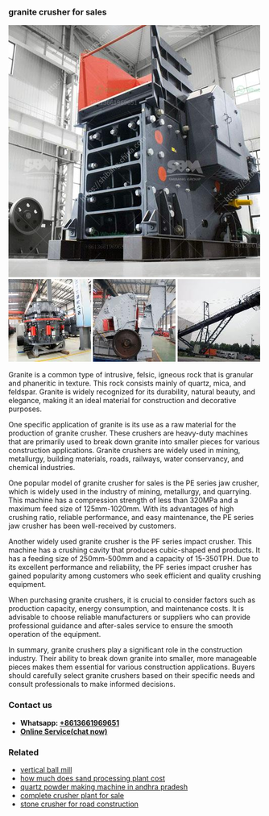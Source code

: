 <h3>granite crusher for sales</h3><img src='1704951769.jpg' alt=''><p>Granite is a common type of intrusive, felsic, igneous rock that is granular and phaneritic in texture. This rock consists mainly of quartz, mica, and feldspar. Granite is widely recognized for its durability, natural beauty, and elegance, making it an ideal material for construction and decorative purposes.</p><p>One specific application of granite is its use as a raw material for the production of granite crusher. These crushers are heavy-duty machines that are primarily used to break down granite into smaller pieces for various construction applications. Granite crushers are widely used in mining, metallurgy, building materials, roads, railways, water conservancy, and chemical industries.</p><p>One popular model of granite crusher for sales is the PE series jaw crusher, which is widely used in the industry of mining, metallurgy, and quarrying. This machine has a compression strength of less than 320MPa and a maximum feed size of 125mm-1020mm. With its advantages of high crushing ratio, reliable performance, and easy maintenance, the PE series jaw crusher has been well-received by customers.</p><p>Another widely used granite crusher is the PF series impact crusher. This machine has a crushing cavity that produces cubic-shaped end products. It has a feeding size of 250mm-500mm and a capacity of 15-350TPH. Due to its excellent performance and reliability, the PF series impact crusher has gained popularity among customers who seek efficient and quality crushing equipment.</p><p>When purchasing granite crushers, it is crucial to consider factors such as production capacity, energy consumption, and maintenance costs. It is advisable to choose reliable manufacturers or suppliers who can provide professional guidance and after-sales service to ensure the smooth operation of the equipment.</p><p>In summary, granite crushers play a significant role in the construction industry. Their ability to break down granite into smaller, more manageable pieces makes them essential for various construction applications. Buyers should carefully select granite crushers based on their specific needs and consult professionals to make informed decisions.</p><h3>Contact us</h3><ul><li><strong>Whatsapp:&nbsp;<a href="https://wa.me/8613661969651">+8613661969651</a></strong></li><li><a href="https://swt.shibang-china.com/?git&amp;zhl&amp;granite crusher for sales"><strong>Online Service(chat now)</strong></a></li></ul><h3>Related</h3><ul><li><a href='vertical ball mill.md'>vertical ball mill</a></li><li><a href='how much does sand processing plant cost.md'>how much does sand processing plant cost</a></li><li><a href='quartz powder making machine in andhra pradesh.md'>quartz powder making machine in andhra pradesh</a></li><li><a href='complete crusher plant for sale.md'>complete crusher plant for sale</a></li><li><a href='stone crusher for road construction.md'>stone crusher for road construction</a></li></ul>